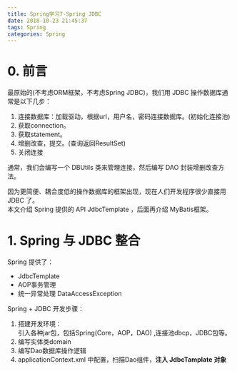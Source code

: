 ```yaml
---
title: Spring学习7-Spring JDBC
date: 2018-10-23 21:45:37
tags: Spring
categories: Spring
---
```

# 0. 前言  
最原始的(不考虑ORM框架，不考虑Spring JDBC)，我们用 JDBC 操作数据库通常是以下几步：  
1. 连接数据库：加载驱动，根据url，用户名，密码连接数据库。(初始化连接池)  
2. 获取connection。    
3. 获取statement。  
4. 增删改查，提交。(查询返回ResultSet)  
5. 关闭连接  

通常，我们会编写一个 DBUtils 类来管理连接，然后编写 DAO 封装增删改查方法。  

因为更简便、耦合度低的操作数据库的框架出现，现在人们开发程序很少直接用 JDBC 了。  
本文介绍 Spring 提供的 API JdbcTemplate ，后面再介绍 MyBatis框架。  

# 1. Spring 与 JDBC 整合  
Spring 提供了：
  * JdbcTemplate  
  * AOP事务管理  
  * 统一异常处理 DataAccessException  

Spring + JDBC 开发步骤：  
1. 搭建开发环境：  
引入各种jar包，包括Spring(Core，AOP，DAO) ,连接池dbcp，JDBC包等。  
2. 编写实体类domain  
3. 编写Dao数据库操作逻辑  
4. applicationContext.xml 中配置，扫描Dao组件，**注入 JdbcTamplate 对象**  
